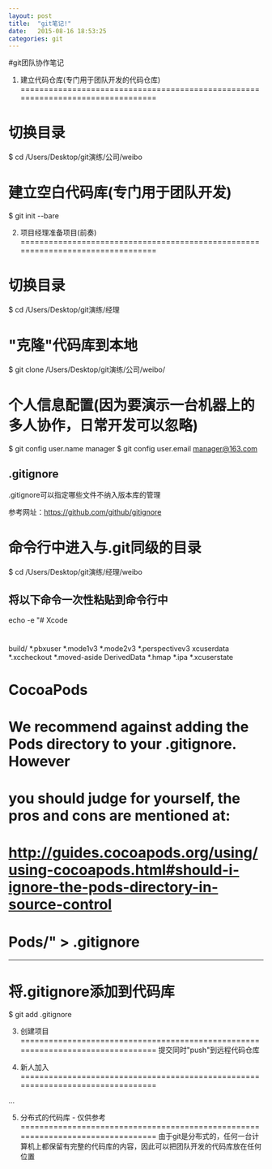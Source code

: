 ```yaml
---
layout: post
title:  "git笔记!"
date:   2015-08-16 18:53:25
categories: git
---
```


#git团队协作笔记

01. 建立代码仓库(专门用于团队开发的代码仓库)
================================================================================

# 切换目录
$ cd /Users/Desktop/git演练/公司/weibo
# 建立空白代码库(专门用于团队开发)
$ git init --bare

02. 项目经理准备项目(前奏)
================================================================================

# 切换目录
$ cd /Users/Desktop/git演练/经理
# "克隆"代码库到本地
$ git clone /Users/Desktop/git演练/公司/weibo/

# 个人信息配置(因为要演示一台机器上的多人协作，日常开发可以忽略)
$ git config user.name manager
$ git config user.email manager@163.com

.gitignore
--------------------------------------------------------------------------------
.gitignore可以指定哪些文件不纳入版本库的管理

参考网址：https://github.com/github/gitignore

# 命令行中进入与.git同级的目录
$ cd /Users/Desktop/git演练/经理/weibo

将以下命令一次性粘贴到命令行中
--------------------------------------------------------------------------------
echo -e "# Xcode
#
build/
*.pbxuser
*.mode1v3
*.mode2v3
*.perspectivev3
xcuserdata
*.xccheckout
*.moved-aside
DerivedData
*.hmap
*.ipa
*.xcuserstate
# CocoaPods
#
# We recommend against adding the Pods directory to your .gitignore. However
# you should judge for yourself, the pros and cons are mentioned at:
# http://guides.cocoapods.org/using/using-cocoapods.html#should-i-ignore-the-pods-directory-in-source-control
#
# Pods/" > .gitignore
--------------------------------------------------------------------------------
# 将.gitignore添加到代码库
$ git add .gitignore

03. 创建项目
================================================================================
提交同时"push"到远程代码仓库

04. 新人加入
================================================================================

...

05. 分布式的代码库 - 仅供参考
================================================================================
由于git是分布式的，任何一台计算机上都保留有完整的代码库的内容，因此可以把团队开发的代码库放在任何位置

